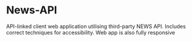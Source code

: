 # News-API
API-linked client web application utilising third-party NEWS API. Includes correct techniques for accessibility. Web app is also fully responsive 
